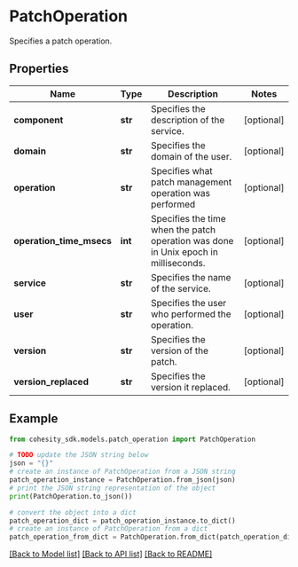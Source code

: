 # PatchOperation

Specifies a patch operation.

## Properties

Name | Type | Description | Notes
------------ | ------------- | ------------- | -------------
**component** | **str** | Specifies the description of the service. | [optional] 
**domain** | **str** | Specifies the domain of the user. | [optional] 
**operation** | **str** | Specifies what patch management operation was performed | [optional] 
**operation_time_msecs** | **int** | Specifies the time when the patch operation was done in Unix epoch in milliseconds. | [optional] 
**service** | **str** | Specifies the name of the service. | [optional] 
**user** | **str** | Specifies the user who performed the operation. | [optional] 
**version** | **str** | Specifies the version of the patch. | [optional] 
**version_replaced** | **str** | Specifies the version it replaced. | [optional] 

## Example

```python
from cohesity_sdk.models.patch_operation import PatchOperation

# TODO update the JSON string below
json = "{}"
# create an instance of PatchOperation from a JSON string
patch_operation_instance = PatchOperation.from_json(json)
# print the JSON string representation of the object
print(PatchOperation.to_json())

# convert the object into a dict
patch_operation_dict = patch_operation_instance.to_dict()
# create an instance of PatchOperation from a dict
patch_operation_from_dict = PatchOperation.from_dict(patch_operation_dict)
```
[[Back to Model list]](../README.md#documentation-for-models) [[Back to API list]](../README.md#documentation-for-api-endpoints) [[Back to README]](../README.md)


